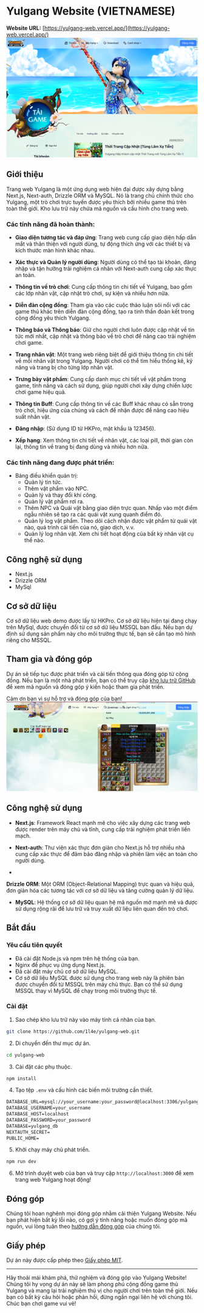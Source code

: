 # Yulgang Website (VIETNAMESE)
**Website URL:** [https://yulgang-web.vercel.app/](https://yulgang-web.vercel.app/)
![Yulgang Website Banner](banner.png)

## Giới thiệu

Trang web Yulgang là một ứng dụng web hiện đại được xây dựng bằng Next.js, Next-auth, Drizzle ORM và MySQL. Nó là trang chủ chính thức cho Yulgang, một trò chơi trực tuyến được yêu thích bởi nhiều game thủ trên toàn thế giới. Kho lưu trữ này chứa mã nguồn và cấu hình cho trang web.

### Các tính năng đã hoàn thành:

- **Giao diện tương tác và đáp ứng**: Trang web cung cấp giao diện hấp dẫn mắt và thân thiện với người dùng, tự động thích ứng với các thiết bị và kích thước màn hình khác nhau.

- **Xác thực và Quản lý người dùng**: Người dùng có thể tạo tài khoản, đăng nhập và tận hưởng trải nghiệm cá nhân với Next-auth cung cấp xác thực an toàn.

- **Thông tin về trò chơi**: Cung cấp thông tin chi tiết về Yulgang, bao gồm các lớp nhân vật, cập nhật trò chơi, sự kiện và nhiều hơn nữa.

- **Diễn đàn cộng đồng**: Tham gia vào các cuộc thảo luận sôi nổi với các game thủ khác trên diễn đàn cộng đồng, tạo ra tinh thần đoàn kết trong cộng đồng yêu thích Yulgang.

- **Thông báo và Thông báo**: Giữ cho người chơi luôn được cập nhật về tin tức mới nhất, cập nhật và thông báo về trò chơi để nâng cao trải nghiệm chơi game.

- **Trang nhân vật**: Một trang web riêng biệt để giới thiệu thông tin chi tiết về mỗi nhân vật trong Yulgang. Người chơi có thể tìm hiểu thống kê, kỹ năng và trang bị cho từng lớp nhân vật.

- **Trưng bày vật phẩm**: Cung cấp danh mục chi tiết về vật phẩm trong game, tính năng và cách sử dụng, giúp người chơi xây dựng chiến lược chơi game hiệu quả.

- **Thông tin Buff**: Cung cấp thông tin về các Buff khác nhau có sẵn trong trò chơi, hiệu ứng của chúng và cách để nhận được để nâng cao hiệu suất nhân vật.

- **Đăng nhập**: (Sử dụng ID từ HKPro, mật khẩu là 123456).

- **Xếp hạng**: Xem thông tin chi tiết về nhân vật, các loại pill, thời gian còn lại, thông tin về trang bị đang dùng và nhiều hơn nữa.


### Các tính năng đang được phát triển:

- Bảng điều khiển quản trị:
  - Quản lý tin tức.
  - Thêm vật phẩm vào NPC.
  - Quản lý và thay đổi khí công.
  - Quản lý vật phẩm rơi ra.
  - Thêm NPC và Quái vật bằng giao diện trực quan. Nhấp vào một điểm ngẫu nhiên sẽ tạo ra các quái vật xung quanh điểm đó.
  - Quản lý log vật phẩm. Theo dõi cách nhận được vật phẩm từ quái vật nào, quá trình cải tiến của nó, giao dịch, v.v.
  - Quản lý log nhân vật. Xem chi tiết hoạt động của bất kỳ nhân vật cụ thể nào.

## Công nghệ sử dụng

- Next.js
- Drizzle ORM
- MySql

## Cơ sở dữ liệu

Cơ sở dữ liệu web demo được lấy từ HKPro. Cơ sở dữ liệu hiện tại đang chạy trên MySql, được chuyển đổi từ cơ sở dữ liệu MSSQL ban đầu. Nếu bạn dự định sử dụng sản phẩm này cho môi trường thực tế, bạn sẽ cần tạo mô hình riêng cho MSSQL.

## Tham gia và đóng góp

Dự án sẽ tiếp tục được phát triển và cải tiến thông qua đóng góp từ cộng đồng. Nếu bạn là một nhà phát triển, bạn có thể truy cập [kho lưu trữ GitHub](https://github.com/1l4e/yulgang-web) để xem mã nguồn và đóng góp ý kiến hoặc tham gia phát triển.

Cảm ơn bạn vì sự hỗ trợ và đóng góp của bạn!
![Yulgang Character Showcase](banner2.png)

## Công nghệ sử dụng

- **Next.js**: Framework React mạnh mẽ cho việc xây dựng các trang web được render trên máy chủ và tĩnh, cung cấp trải nghiệm phát triển liền mạch.

- **Next-auth**: Thư viện xác thực đơn giản cho Next.js hỗ trợ nhiều nhà cung cấp xác thực để đảm bảo đăng nhập và phiên làm việc an toàn cho người dùng.

-

 **Drizzle ORM**: Một ORM (Object-Relational Mapping) trực quan và hiệu quả, đơn giản hóa các tương tác với cơ sở dữ liệu và tăng cường quản lý dữ liệu.

- **MySQL**: Hệ thống cơ sở dữ liệu quan hệ mã nguồn mở mạnh mẽ và được sử dụng rộng rãi để lưu trữ và truy xuất dữ liệu liên quan đến trò chơi.

## Bắt đầu

### Yêu cầu tiên quyết

- Đã cài đặt Node.js và npm trên hệ thống của bạn.
- Nginx để phục vụ ứng dụng Next.js.
- Đã cài đặt máy chủ cơ sở dữ liệu MySQL.
- Cơ sở dữ liệu MySQL được sử dụng cho trang web này là phiên bản được chuyển đổi từ MSSQL trên máy chủ thực. Bạn có thể sử dụng MSSQL thay vì MySQL để chạy trong môi trường thực tế.

### Cài đặt

1. Sao chép kho lưu trữ này vào máy tính cá nhân của bạn.

```bash
git clone https://github.com/1l4e/yulgang-web.git
```

2. Di chuyển đến thư mục dự án.

```bash
cd yulgang-web
```

3. Cài đặt các phụ thuộc.

```bash
npm install
```

4. Tạo tệp `.env` và cấu hình các biến môi trường cần thiết.

```
DATABASE_URL=mysql://your_username:your_password@localhost:3306/yulgang_db
DATABASE_USERNAME=your_username
DATABASE_HOST=localhost
DATABASE_PASSWORD=your_password
DATABASE=yulgang_db
NEXTAUTH_SECRET=
PUBLIC_HOME=
```

5. Khởi chạy máy chủ phát triển.

```bash
npm run dev
```

6. Mở trình duyệt web của bạn và truy cập `http://localhost:3000` để xem trang web Yulgang hoạt động!

## Đóng góp

Chúng tôi hoan nghênh mọi đóng góp nhằm cải thiện Yulgang Website. Nếu bạn phát hiện bất kỳ lỗi nào, có gợi ý tính năng hoặc muốn đóng góp mã nguồn, vui lòng tuân theo [hướng dẫn đóng góp](CONTRIBUTING.md) của chúng tôi.

## Giấy phép

Dự án này được cấp phép theo [Giấy phép MIT](LICENSE).

---

Hãy thoải mái khám phá, thử nghiệm và đóng góp vào Yulgang Website! Chúng tôi hy vọng dự án này sẽ làm phong phú cộng đồng game thủ Yulgang và mang lại trải nghiệm thú vị cho người chơi trên toàn thế giới. Nếu bạn có bất kỳ câu hỏi hoặc phản hồi, đừng ngần ngại liên hệ với chúng tôi. Chúc bạn chơi game vui vẻ!

